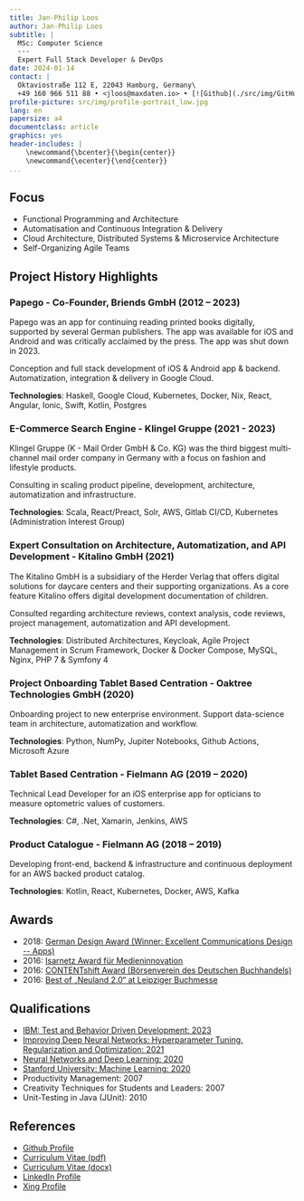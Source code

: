 ```yaml
---
title: Jan-Philip Loos
author: Jan-Philip Loos
subtitle: |
  MSc: Computer Science
  ---
  Expert Full Stack Developer & DevOps
date: 2024-01-14
contact: |
  Oktaviostraße 112 E, 22043 Hamburg, Germany\
  +49 160 966 511 88 • <jloos@maxdaten.io> • [![Github](./src/img/GitHub-Mark-32px.png){ #github-logo height=1em }MaxDaten](https://github.com/MaxDaten)
profile-picture: src/img/profile-portrait_low.jpg
lang: en
papersize: a4
documentclass: article
graphics: yes
header-includes: |
    \newcommand{\bcenter}{\begin{center}}
    \newcommand{\ecenter}{\end{center}}
...
```


## Focus

- Functional Programming and Architecture
- Automatisation and Continuous Integration & Delivery
- Cloud Architecture, Distributed Systems & Microservice Architecture
- Self-Organizing Agile Teams

## Project History Highlights

### Papego - Co-Founder, Briends GmbH (2012 – 2023)

Papego was an app for continuing reading printed books digitally, supported by several German publishers. The app was available for iOS and Android and was critically acclaimed by the press. The app was shut down in 2023.

Conception and full stack development of iOS & Android app & backend. Automatization, integration & delivery in Google Cloud.

**Technologies**: Haskell, Google Cloud, Kubernetes, Docker, Nix, React, Angular, Ionic, Swift, Kotlin, Postgres

### E-Commerce Search Engine - Klingel Gruppe (2021 - 2023)

Klingel Gruppe (K - Mail Order GmbH & Co. KG) was the third biggest multi-channel mail order company in Germany with a focus on fashion and lifestyle products.

Consulting in scaling product pipeline, development, architecture, automatization and infrastructure.

**Technologies**: Scala, React/Preact, Solr, AWS, Gitlab CI/CD, Kubernetes (Administration Interest Group)

### Expert Consultation on Architecture, Automatization, and API Development - Kitalino GmbH (2021)

The Kitalino GmbH is a subsidiary of the Herder Verlag that offers digital solutions for daycare centers and their supporting organizations. As a core feature Kitalino offers digital development documentation of children.

Consulted regarding architecture reviews, context analysis, code reviews, project management, automatization and API development.

**Technologies**: Distributed Architectures, Keycloak, Agile Project Management in Scrum Framework, Docker & Docker Compose, MySQL, Nginx, PHP 7 & Symfony 4

### Project Onboarding Tablet Based Centration - Oaktree Technologies GmbH (2020)

Onboarding project to new enterprise environment. Support data-science team in architecture, automatization and workflow.

**Technologies**: Python, NumPy, Jupiter Notebooks, Github Actions, Microsoft Azure

### Tablet Based Centration - Fielmann AG (2019 – 2020)

Technical Lead Developer for an iOS enterprise app for opticians to measure optometric values of customers.

**Technologies**: C#, .Net, Xamarin, Jenkins, AWS

### Product Catalogue - Fielmann AG (2018 – 2019)

Developing front-end, backend & infrastructure and continuous deployment for an AWS backed
product catalog.

**Technologies**: Kotlin, React, Kubernetes, Docker, AWS, Kafka

## Awards

- 2018: [German Design Award (Winner: Excellent Communications Design -- Apps)](https://www.german-design-award.com/die-gewinner/galerie/detail/14562-papego.html)
- 2016: [Isarnetz Award für Medieninnovation](https://www.briends.net/2016/11/04/papego-mit-isarnetz-award-f%C3%BCr-medieninnovation-ausgezeichnet/)
- 2016: [CONTENTshift Award (Börsenverein des Deutschen Buchhandels)](https://www.contentshift.de/2016/gewinner/)
- 2016: [Best of „Neuland 2.0“ at Leipziger Buchmesse](http://www.leipziger-buchmesse.de/pressemitteilungen/neuland-20-zeigt-14-ausgewaehlte-startupinnovationen/393971)

## Qualifications

- [IBM: Test and Behavior Driven Development: 2023](https://coursera.org/share/47154e9716c8722de49104341acfbf26)
- [Improving Deep Neural Networks: Hyperparameter Tuning, Regularization and Optimization: 2021](https://coursera.org/share/5c6c297413c2ffaf92112022c3c9143c)
- [Neural Networks and Deep Learning: 2020](https://coursera.org/share/43d965add17626ecd838e520cb689160)
- [Stanford University: Machine Learning: 2020](https://coursera.org/share/26faafa34c2f531e0bcec7dd62d92db1)
- Productivity Management: 2007
- Creativity Techniques for Students and Leaders: 2007
- Unit-Testing in Java (JUnit): 2010

## References

- [Github Profile](https://github.com/MaxDaten)
- [Curriculum Vitae (pdf)](./cv/curriculum-vitae-short.pdf)
- [Curriculum Vitae (docx)](./cv/curriculum-vitae-short.docx)
- [LinkedIn Profile](https://www.linkedin.com/in/jan-philip-loos-770b23201/)
- [Xing Profile](https://www.xing.com/profile/JanPhilip_Loos/cv)
